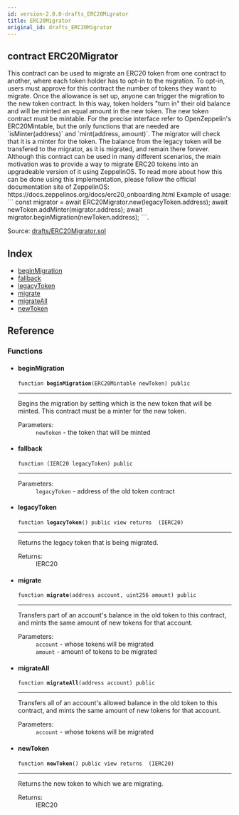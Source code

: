```yaml
---
id: version-2.0.0-drafts_ERC20Migrator
title: ERC20Migrator
original_id: drafts_ERC20Migrator
---
```


<div class="contract-doc"><div class="contract"><h2 class="contract-header"><span class="contract-kind">contract</span> ERC20Migrator</h2><p class="description">This contract can be used to migrate an ERC20 token from one contract to another, where each token holder has to opt-in to the migration. To opt-in, users must approve for this contract the number of tokens they want to migrate. Once the allowance is set up, anyone can trigger the migration to the new token contract. In this way, token holders &quot;turn in&quot; their old balance and will be minted an equal amount in the new token. The new token contract must be mintable. For the precise interface refer to OpenZeppelin&#x27;s ERC20Mintable, but the only functions that are needed are `isMinter(address)` and `mint(address, amount)`. The migrator will check that it is a minter for the token. The balance from the legacy token will be transfered to the migrator, as it is migrated, and remain there forever. Although this contract can be used in many different scenarios, the main motivation was to provide a way to migrate ERC20 tokens into an upgradeable version of it using ZeppelinOS. To read more about how this can be done using this implementation, please follow the official documentation site of ZeppelinOS: https://docs.zeppelinos.org/docs/erc20_onboarding.html Example of usage: ``` const migrator = await ERC20Migrator.new(legacyToken.address); await newToken.addMinter(migrator.address); await migrator.beginMigration(newToken.address); ```.</p><div class="source">Source: <a href="https://github.com/OpenZeppelin/zeppelin-solidity/blob/v2.0.0/contracts/drafts/ERC20Migrator.sol" target="_blank">drafts/ERC20Migrator.sol</a></div></div><div class="index"><h2>Index</h2><ul><li><a href="drafts_ERC20Migrator.html#beginMigration">beginMigration</a></li><li><a href="drafts_ERC20Migrator.html#">fallback</a></li><li><a href="drafts_ERC20Migrator.html#legacyToken">legacyToken</a></li><li><a href="drafts_ERC20Migrator.html#migrate">migrate</a></li><li><a href="drafts_ERC20Migrator.html#migrateAll">migrateAll</a></li><li><a href="drafts_ERC20Migrator.html#newToken">newToken</a></li></ul></div><div class="reference"><h2>Reference</h2><div class="functions"><h3>Functions</h3><ul><li><div class="item function"><span id="beginMigration" class="anchor-marker"></span><h4 class="name">beginMigration</h4><div class="body"><code class="signature">function <strong>beginMigration</strong><span>(ERC20Mintable newToken) </span><span>public </span></code><hr/><div class="description"><p>Begins the migration by setting which is the new token that will be minted. This contract must be a minter for the new token.</p></div><dl><dt><span class="label-parameters">Parameters:</span></dt><dd><div><code>newToken</code> - the token that will be minted</div></dd></dl></div></div></li><li><div class="item function"><span id="fallback" class="anchor-marker"></span><h4 class="name">fallback</h4><div class="body"><code class="signature">function <strong></strong><span>(IERC20 legacyToken) </span><span>public </span></code><hr/><dl><dt><span class="label-parameters">Parameters:</span></dt><dd><div><code>legacyToken</code> - address of the old token contract</div></dd></dl></div></div></li><li><div class="item function"><span id="legacyToken" class="anchor-marker"></span><h4 class="name">legacyToken</h4><div class="body"><code class="signature">function <strong>legacyToken</strong><span>() </span><span>public </span><span>view </span><span>returns  (IERC20) </span></code><hr/><div class="description"><p>Returns the legacy token that is being migrated.</p></div><dl><dt><span class="label-return">Returns:</span></dt><dd>IERC20</dd></dl></div></div></li><li><div class="item function"><span id="migrate" class="anchor-marker"></span><h4 class="name">migrate</h4><div class="body"><code class="signature">function <strong>migrate</strong><span>(address account, uint256 amount) </span><span>public </span></code><hr/><div class="description"><p>Transfers part of an account&#x27;s balance in the old token to this contract, and mints the same amount of new tokens for that account.</p></div><dl><dt><span class="label-parameters">Parameters:</span></dt><dd><div><code>account</code> - whose tokens will be migrated</div><div><code>amount</code> - amount of tokens to be migrated</div></dd></dl></div></div></li><li><div class="item function"><span id="migrateAll" class="anchor-marker"></span><h4 class="name">migrateAll</h4><div class="body"><code class="signature">function <strong>migrateAll</strong><span>(address account) </span><span>public </span></code><hr/><div class="description"><p>Transfers all of an account&#x27;s allowed balance in the old token to this contract, and mints the same amount of new tokens for that account.</p></div><dl><dt><span class="label-parameters">Parameters:</span></dt><dd><div><code>account</code> - whose tokens will be migrated</div></dd></dl></div></div></li><li><div class="item function"><span id="newToken" class="anchor-marker"></span><h4 class="name">newToken</h4><div class="body"><code class="signature">function <strong>newToken</strong><span>() </span><span>public </span><span>view </span><span>returns  (IERC20) </span></code><hr/><div class="description"><p>Returns the new token to which we are migrating.</p></div><dl><dt><span class="label-return">Returns:</span></dt><dd>IERC20</dd></dl></div></div></li></ul></div></div></div>
